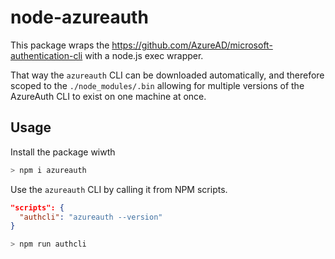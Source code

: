 # node-azureauth

This package wraps the https://github.com/AzureAD/microsoft-authentication-cli with a node.js exec wrapper.

That way the `azureauth` CLI can be downloaded automatically, and therefore scoped to the `./node_modules/.bin` allowing for multiple versions of the AzureAuth CLI
to exist on one machine at once.

## Usage

Install the package wiwth

```bash
> npm i azureauth
```

Use the `azureauth` CLI by calling it from NPM scripts.

```json
"scripts": {
  "authcli": "azureauth --version"
}
```

```bash
> npm run authcli
```
